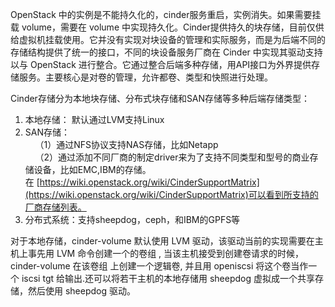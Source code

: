 OpenStack 中的实例是不能持久化的，cinder服务重启，实例消失。如果需要挂载 volume，需要在 volume 中实现持久化。Cinder提供持久的块存储，目前仅供给虚拟机挂载使用。它并没有实现对块设备的管理和实际服务，而是为后端不同的存储结构提供了统一的接口，不同的块设备服务厂商在 Cinder 中实现其驱动支持以与 OpenStack 进行整合。它通过整合后端多种存储，用API接口为外界提供存储服务。主要核心是对卷的管理，允许都卷、类型和快照进行处理。

Cinder存储分为本地块存储、分布式块存储和SAN存储等多种后端存储类型：  
1. 本地存储： 默认通过LVM支持Linux  
2. SAN存储：  
    （1）通过NFS协议支持NAS存储，比如Netapp  
    （2）通过添加不同厂商的制定driver来为了支持不同类型和型号的商业存储设备，比如EMC,IBM的存储。 在 [https://wiki.openstack.org/wiki/CinderSupportMatrix](https://wiki.openstack.org/wiki/CinderSupportMatrix)可以看到所支持的厂商存储列表。  
3. 分布式系统：支持sheepdog，ceph，和IBM的GPFS等

对于本地存储，cinder-volume 默认使用 LVM 驱动，该驱动当前的实现需要在主机上事先用 LVM 命令创建一个的卷组 , 当该主机接受到创建卷请求的时候，cinder-volume 在该卷组 上创建一个逻辑卷, 并且用 openiscsi 将这个卷当作一个 iscsi tgt 给输出.还可以将若干主机的本地存储用 sheepdog 虚拟成一个共享存储，然后使用 sheepdog 驱动。

